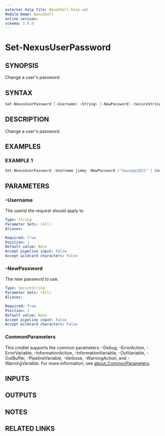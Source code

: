 ```yaml
---
external help file: NexuShell-help.xml
Module Name: NexuShell
online version:
schema: 2.0.0
---
```


# Set-NexusUserPassword

## SYNOPSIS

Change a user's password.

## SYNTAX

```powershell
Set-NexusUserPassword [-Username] <String> [-NewPassword] <SecureString> [<CommonParameters>]
```

## DESCRIPTION

Change a user's password.

## EXAMPLES

### EXAMPLE 1

```powershell
Set-NexusUserPassword -Username jimmy -NewPassword ("Sausage2021" | ConvertTo-SecureString -AsPlainText -Force)
```

## PARAMETERS

### -Username

The userid the request should apply to

```yaml
Type: String
Parameter Sets: (All)
Aliases:

Required: True
Position: 1
Default value: None
Accept pipeline input: False
Accept wildcard characters: False
```

### -NewPassword

The new password to use.

```yaml
Type: SecureString
Parameter Sets: (All)
Aliases:

Required: True
Position: 2
Default value: None
Accept pipeline input: False
Accept wildcard characters: False
```

### CommonParameters

This cmdlet supports the common parameters: -Debug, -ErrorAction, -ErrorVariable, -InformationAction, -InformationVariable, -OutVariable, -OutBuffer, -PipelineVariable, -Verbose, -WarningAction, and -WarningVariable. For more information, see [about_CommonParameters](http://go.microsoft.com/fwlink/?LinkID=113216).

## INPUTS

## OUTPUTS

## NOTES

## RELATED LINKS
